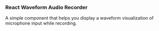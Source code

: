 ### React Waveform Audio Recorder  

A simple component that helps you display a waveform visualization of microphone input while recording.